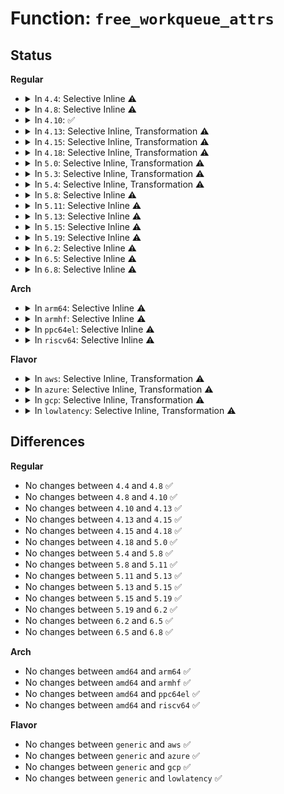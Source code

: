 # Function: <code>free_workqueue_attrs</code>

## Status
<b>Regular</b>
<ul>
<li>
<details>
<summary>In <code>4.4</code>: Selective Inline ⚠️</summary>

```c
void free_workqueue_attrs(struct workqueue_attrs *attrs);
```

**Collision:** Unique Global

**Inline:** Selective

**Transformation:** False

**Instances:**

```
In kernel/workqueue.c (ffffffff81097370)
Location: kernel/workqueue.c:2996
Inline: True
Inline callers:
  - kernel/workqueue.c:rcu_free_wq
  - kernel/workqueue.c:rcu_free_pool
  - kernel/workqueue.c:apply_wqattrs_cleanup
  - kernel/workqueue.c:apply_wqattrs_prepare
  - kernel/workqueue.c:apply_wqattrs_prepare
  - kernel/workqueue.c:apply_wqattrs_prepare
  - kernel/workqueue.c:wq_numa_store
  - kernel/workqueue.c:wq_cpumask_store
  - kernel/workqueue.c:wq_nice_store
  - kernel/workqueue.c:__alloc_workqueue_key
```
**Symbols:**

```
ffffffff8109b510-ffffffff8109b526: free_workqueue_attrs (STB_GLOBAL)
```
</details>
</li>
<li>
<details>
<summary>In <code>4.8</code>: Selective Inline ⚠️</summary>

```c
void free_workqueue_attrs(struct workqueue_attrs *attrs);
```

**Collision:** Unique Global

**Inline:** Selective

**Transformation:** False

**Instances:**

```
In kernel/workqueue.c (ffffffff8109f74d)
Location: kernel/workqueue.c:3096
Inline: True
Inline callers:
  - kernel/workqueue.c:wq_numa_store
  - kernel/workqueue.c:wq_cpumask_store
  - kernel/workqueue.c:wq_nice_store
  - kernel/workqueue.c:__alloc_workqueue_key
  - kernel/workqueue.c:apply_wqattrs_prepare
  - kernel/workqueue.c:apply_wqattrs_prepare
  - kernel/workqueue.c:apply_wqattrs_prepare
  - kernel/workqueue.c:apply_wqattrs_cleanup
  - kernel/workqueue.c:rcu_free_pool
  - kernel/workqueue.c:rcu_free_wq
```
**Symbols:**

```
ffffffff8109eb00-ffffffff8109eb16: free_workqueue_attrs (STB_GLOBAL)
```
</details>
</li>
<li>
<details>
<summary>In <code>4.10</code>: ✅</summary>

```c
void free_workqueue_attrs(struct workqueue_attrs *attrs);
```

**Collision:** Unique Global

**Inline:** No

**Transformation:** False

**Instances:**

```
In kernel/workqueue.c (ffffffff810a3860)
Location: kernel/workqueue.c:3122
Inline: False
Direct callers:
  - kernel/workqueue.c:wq_numa_store
  - kernel/workqueue.c:wq_numa_store
  - kernel/workqueue.c:wq_cpumask_store
  - kernel/workqueue.c:wq_cpumask_store
  - kernel/workqueue.c:wq_nice_store
  - kernel/workqueue.c:wq_nice_store
  - kernel/workqueue.c:__alloc_workqueue_key
  - kernel/workqueue.c:apply_wqattrs_prepare
  - kernel/workqueue.c:apply_wqattrs_prepare
  - kernel/workqueue.c:apply_wqattrs_prepare
  - kernel/workqueue.c:apply_wqattrs_cleanup
  - kernel/workqueue.c:rcu_free_pool
  - kernel/workqueue.c:rcu_free_wq
  - kernel/workqueue.c:alloc_workqueue_attrs
```
**Symbols:**

```
ffffffff810a3860-ffffffff810a3887: free_workqueue_attrs (STB_GLOBAL)
```
</details>
</li>
<li>
<details>
<summary>In <code>4.13</code>: Selective Inline, Transformation ⚠️</summary>

```c
void free_workqueue_attrs(struct workqueue_attrs *attrs);
```

**Collision:** Unique Global

**Inline:** Selective

**Transformation:** True

**Instances:**

```
In kernel/workqueue.c (ffffffff810a1767)
Location: kernel/workqueue.c:3121
Inline: True
Inline callers:
  - kernel/workqueue.c:wq_numa_store
  - kernel/workqueue.c:wq_cpumask_store
  - kernel/workqueue.c:wq_nice_store
  - kernel/workqueue.c:__alloc_workqueue_key
  - kernel/workqueue.c:apply_wqattrs_prepare
  - kernel/workqueue.c:apply_wqattrs_prepare
  - kernel/workqueue.c:apply_wqattrs_prepare
  - kernel/workqueue.c:rcu_free_pool
  - kernel/workqueue.c:rcu_free_wq
  - kernel/workqueue.c:alloc_workqueue_attrs
Direct callers:
  - kernel/workqueue.c:wq_numa_store
  - kernel/workqueue.c:wq_numa_store
  - kernel/workqueue.c:wq_cpumask_store
  - kernel/workqueue.c:wq_cpumask_store
  - kernel/workqueue.c:wq_nice_store
  - kernel/workqueue.c:wq_nice_store
  - kernel/workqueue.c:__alloc_workqueue_key
  - kernel/workqueue.c:apply_wqattrs_prepare
  - kernel/workqueue.c:apply_wqattrs_prepare
  - kernel/workqueue.c:apply_wqattrs_prepare
  - kernel/workqueue.c:apply_wqattrs_prepare
  - kernel/workqueue.c:rcu_free_pool
  - kernel/workqueue.c:rcu_free_wq
  - kernel/workqueue.c:alloc_workqueue_attrs
```
**Symbols:**

```
ffffffff8109dd10-ffffffff8109dd31: free_workqueue_attrs.part.31 (STB_LOCAL)
ffffffff810a0b10-ffffffff810a0b27: free_workqueue_attrs (STB_GLOBAL)
```
</details>
</li>
<li>
<details>
<summary>In <code>4.15</code>: Selective Inline, Transformation ⚠️</summary>

```c
void free_workqueue_attrs(struct workqueue_attrs *attrs);
```

**Collision:** Unique Global

**Inline:** Selective

**Transformation:** True

**Instances:**

```
In kernel/workqueue.c (ffffffff810a7fc7)
Location: kernel/workqueue.c:3135
Inline: True
Inline callers:
  - kernel/workqueue.c:wq_numa_store
  - kernel/workqueue.c:wq_cpumask_store
  - kernel/workqueue.c:wq_nice_store
  - kernel/workqueue.c:__alloc_workqueue_key
  - kernel/workqueue.c:apply_wqattrs_prepare
  - kernel/workqueue.c:apply_wqattrs_prepare
  - kernel/workqueue.c:apply_wqattrs_prepare
  - kernel/workqueue.c:rcu_free_pool
  - kernel/workqueue.c:rcu_free_wq
  - kernel/workqueue.c:alloc_workqueue_attrs
Direct callers:
  - kernel/workqueue.c:wq_numa_store
  - kernel/workqueue.c:wq_numa_store
  - kernel/workqueue.c:wq_cpumask_store
  - kernel/workqueue.c:wq_cpumask_store
  - kernel/workqueue.c:wq_nice_store
  - kernel/workqueue.c:wq_nice_store
  - kernel/workqueue.c:__alloc_workqueue_key
  - kernel/workqueue.c:apply_wqattrs_prepare
  - kernel/workqueue.c:apply_wqattrs_prepare
  - kernel/workqueue.c:apply_wqattrs_prepare
  - kernel/workqueue.c:apply_wqattrs_prepare
  - kernel/workqueue.c:rcu_free_pool
  - kernel/workqueue.c:rcu_free_wq
  - kernel/workqueue.c:alloc_workqueue_attrs
```
**Symbols:**

```
ffffffff810a4430-ffffffff810a4451: free_workqueue_attrs.part.32 (STB_LOCAL)
ffffffff810a7390-ffffffff810a73a7: free_workqueue_attrs (STB_GLOBAL)
```
</details>
</li>
<li>
<details>
<summary>In <code>4.18</code>: Selective Inline, Transformation ⚠️</summary>

```c
void free_workqueue_attrs(struct workqueue_attrs *attrs);
```

**Collision:** Unique Global

**Inline:** Selective

**Transformation:** True

**Instances:**

```
In kernel/workqueue.c (ffffffff810aeb77)
Location: kernel/workqueue.c:3209
Inline: True
Inline callers:
  - kernel/workqueue.c:wq_numa_store
  - kernel/workqueue.c:wq_cpumask_store
  - kernel/workqueue.c:wq_nice_store
  - kernel/workqueue.c:__alloc_workqueue_key
  - kernel/workqueue.c:apply_wqattrs_prepare
  - kernel/workqueue.c:apply_wqattrs_prepare
  - kernel/workqueue.c:apply_wqattrs_prepare
  - kernel/workqueue.c:rcu_free_pool
  - kernel/workqueue.c:rcu_free_wq
  - kernel/workqueue.c:alloc_workqueue_attrs
Direct callers:
  - kernel/workqueue.c:wq_numa_store
  - kernel/workqueue.c:wq_numa_store
  - kernel/workqueue.c:wq_cpumask_store
  - kernel/workqueue.c:wq_cpumask_store
  - kernel/workqueue.c:wq_nice_store
  - kernel/workqueue.c:wq_nice_store
  - kernel/workqueue.c:__alloc_workqueue_key
  - kernel/workqueue.c:apply_wqattrs_prepare
  - kernel/workqueue.c:apply_wqattrs_prepare
  - kernel/workqueue.c:apply_wqattrs_prepare
  - kernel/workqueue.c:rcu_free_pool
  - kernel/workqueue.c:rcu_free_wq
  - kernel/workqueue.c:alloc_workqueue_attrs
```
**Symbols:**

```
ffffffff810aa990-ffffffff810aa9b1: free_workqueue_attrs.part.36 (STB_LOCAL)
ffffffff810adf30-ffffffff810adf46: free_workqueue_attrs (STB_GLOBAL)
```
</details>
</li>
<li>
<details>
<summary>In <code>5.0</code>: Selective Inline, Transformation ⚠️</summary>

```c
void free_workqueue_attrs(struct workqueue_attrs *attrs);
```

**Collision:** Unique Global

**Inline:** Selective

**Transformation:** True

**Instances:**

```
In kernel/workqueue.c (ffffffff810b7cd7)
Location: kernel/workqueue.c:3232
Inline: True
Inline callers:
  - kernel/workqueue.c:wq_numa_store
  - kernel/workqueue.c:wq_cpumask_store
  - kernel/workqueue.c:wq_nice_store
  - kernel/workqueue.c:__alloc_workqueue_key
  - kernel/workqueue.c:apply_wqattrs_prepare
  - kernel/workqueue.c:apply_wqattrs_prepare
  - kernel/workqueue.c:apply_wqattrs_prepare
  - kernel/workqueue.c:rcu_free_pool
  - kernel/workqueue.c:rcu_free_wq
  - kernel/workqueue.c:alloc_workqueue_attrs
Direct callers:
  - kernel/workqueue.c:wq_numa_store
  - kernel/workqueue.c:wq_numa_store
  - kernel/workqueue.c:wq_cpumask_store
  - kernel/workqueue.c:wq_cpumask_store
  - kernel/workqueue.c:wq_nice_store
  - kernel/workqueue.c:wq_nice_store
  - kernel/workqueue.c:__alloc_workqueue_key
  - kernel/workqueue.c:apply_wqattrs_prepare
  - kernel/workqueue.c:apply_wqattrs_prepare
  - kernel/workqueue.c:apply_wqattrs_prepare
  - kernel/workqueue.c:rcu_free_pool
  - kernel/workqueue.c:rcu_free_wq
  - kernel/workqueue.c:alloc_workqueue_attrs
```
**Symbols:**

```
ffffffff810b3b10-ffffffff810b3b31: free_workqueue_attrs.part.37 (STB_LOCAL)
ffffffff810b7040-ffffffff810b7056: free_workqueue_attrs (STB_GLOBAL)
```
</details>
</li>
<li>
<details>
<summary>In <code>5.3</code>: Selective Inline, Transformation ⚠️</summary>

**Collision:** Unique Static

**Inline:** Selective

**Transformation:** True

**Instances:**

```
In kernel/workqueue.c (ffffffff810bd767)
Location: kernel/workqueue.c:3332
Inline: True
Inline callers:
  - kernel/workqueue.c:wq_numa_store
  - kernel/workqueue.c:wq_cpumask_store
  - kernel/workqueue.c:wq_nice_store
  - kernel/workqueue.c:alloc_workqueue
  - kernel/workqueue.c:apply_wqattrs_prepare
  - kernel/workqueue.c:apply_wqattrs_prepare
  - kernel/workqueue.c:apply_wqattrs_prepare
  - kernel/workqueue.c:rcu_free_pool
  - kernel/workqueue.c:rcu_free_wq
  - kernel/workqueue.c:alloc_workqueue_attrs
Direct callers:
  - kernel/workqueue.c:wq_numa_store
  - kernel/workqueue.c:wq_numa_store
  - kernel/workqueue.c:wq_cpumask_store
  - kernel/workqueue.c:wq_cpumask_store
  - kernel/workqueue.c:wq_nice_store
  - kernel/workqueue.c:wq_nice_store
  - kernel/workqueue.c:alloc_workqueue
  - kernel/workqueue.c:apply_wqattrs_prepare
  - kernel/workqueue.c:apply_wqattrs_prepare
  - kernel/workqueue.c:apply_wqattrs_prepare
  - kernel/workqueue.c:rcu_free_pool
  - kernel/workqueue.c:rcu_free_wq
  - kernel/workqueue.c:alloc_workqueue_attrs
```
**Symbols:**

```
ffffffff810b9760-ffffffff810b9783: free_workqueue_attrs.part.0 (STB_LOCAL)
```
</details>
</li>
<li>
<details>
<summary>In <code>5.4</code>: Selective Inline, Transformation ⚠️</summary>

```c
void free_workqueue_attrs(struct workqueue_attrs *attrs);
```

**Collision:** Unique Global

**Inline:** Selective

**Transformation:** True

**Instances:**

```
In kernel/workqueue.c (ffffffff810c3d47)
Location: kernel/workqueue.c:3341
Inline: True
Inline callers:
  - kernel/workqueue.c:wq_numa_store
  - kernel/workqueue.c:wq_cpumask_store
  - kernel/workqueue.c:wq_nice_store
  - kernel/workqueue.c:alloc_workqueue
  - kernel/workqueue.c:apply_wqattrs_prepare
  - kernel/workqueue.c:apply_wqattrs_prepare
  - kernel/workqueue.c:apply_wqattrs_prepare
  - kernel/workqueue.c:rcu_free_pool
  - kernel/workqueue.c:rcu_free_wq
  - kernel/workqueue.c:alloc_workqueue_attrs
Direct callers:
  - kernel/workqueue.c:wq_numa_store
  - kernel/workqueue.c:wq_numa_store
  - kernel/workqueue.c:wq_cpumask_store
  - kernel/workqueue.c:wq_cpumask_store
  - kernel/workqueue.c:wq_nice_store
  - kernel/workqueue.c:wq_nice_store
  - kernel/workqueue.c:alloc_workqueue
  - kernel/workqueue.c:apply_wqattrs_prepare
  - kernel/workqueue.c:apply_wqattrs_prepare
  - kernel/workqueue.c:apply_wqattrs_prepare
  - kernel/workqueue.c:rcu_free_pool
  - kernel/workqueue.c:rcu_free_wq
  - kernel/workqueue.c:alloc_workqueue_attrs
```
**Symbols:**

```
ffffffff810bfc90-ffffffff810bfcb3: free_workqueue_attrs.part.0 (STB_LOCAL)
ffffffff810c3150-ffffffff810c3166: free_workqueue_attrs (STB_GLOBAL)
```
</details>
</li>
<li>
<details>
<summary>In <code>5.8</code>: Selective Inline ⚠️</summary>

```c
void free_workqueue_attrs(struct workqueue_attrs *attrs);
```

**Collision:** Unique Global

**Inline:** Selective

**Transformation:** False

**Instances:**

```
In kernel/workqueue.c (ffffffff810cba62)
Location: kernel/workqueue.c:3338
Inline: True
Inline callers:
  - kernel/workqueue.c:wq_numa_store
  - kernel/workqueue.c:wq_numa_store
  - kernel/workqueue.c:wq_cpumask_store
  - kernel/workqueue.c:wq_cpumask_store
  - kernel/workqueue.c:wq_nice_store
  - kernel/workqueue.c:wq_nice_store
  - kernel/workqueue.c:alloc_workqueue
  - kernel/workqueue.c:alloc_workqueue
  - kernel/workqueue.c:apply_wqattrs_prepare
  - kernel/workqueue.c:apply_wqattrs_prepare
  - kernel/workqueue.c:apply_wqattrs_prepare
  - kernel/workqueue.c:apply_wqattrs_prepare
  - kernel/workqueue.c:apply_wqattrs_prepare
  - kernel/workqueue.c:apply_wqattrs_prepare
  - kernel/workqueue.c:rcu_free_pool
  - kernel/workqueue.c:rcu_free_pool
  - kernel/workqueue.c:rcu_free_wq
  - kernel/workqueue.c:rcu_free_wq
  - kernel/workqueue.c:alloc_workqueue_attrs
  - kernel/workqueue.c:alloc_workqueue_attrs
Direct callers:
  - kernel/padata.c:__padata_set_cpumasks
```
**Symbols:**

```
ffffffff810cabc0-ffffffff810cabeb: free_workqueue_attrs (STB_GLOBAL)
```
</details>
</li>
<li>
<details>
<summary>In <code>5.11</code>: Selective Inline ⚠️</summary>

```c
void free_workqueue_attrs(struct workqueue_attrs *attrs);
```

**Collision:** Unique Global

**Inline:** Selective

**Transformation:** False

**Instances:**

```
In kernel/workqueue.c (ffffffff810c6cc2)
Location: kernel/workqueue.c:3344
Inline: True
Inline callers:
  - kernel/workqueue.c:wq_numa_store
  - kernel/workqueue.c:wq_numa_store
  - kernel/workqueue.c:wq_cpumask_store
  - kernel/workqueue.c:wq_cpumask_store
  - kernel/workqueue.c:wq_nice_store
  - kernel/workqueue.c:wq_nice_store
  - kernel/workqueue.c:alloc_workqueue
  - kernel/workqueue.c:alloc_workqueue
  - kernel/workqueue.c:apply_wqattrs_prepare
  - kernel/workqueue.c:apply_wqattrs_prepare
  - kernel/workqueue.c:apply_wqattrs_prepare
  - kernel/workqueue.c:apply_wqattrs_prepare
  - kernel/workqueue.c:apply_wqattrs_prepare
  - kernel/workqueue.c:apply_wqattrs_prepare
  - kernel/workqueue.c:rcu_free_pool
  - kernel/workqueue.c:rcu_free_pool
  - kernel/workqueue.c:rcu_free_wq
  - kernel/workqueue.c:rcu_free_wq
  - kernel/workqueue.c:alloc_workqueue_attrs
  - kernel/workqueue.c:alloc_workqueue_attrs
Direct callers:
  - kernel/padata.c:padata_alloc
  - kernel/padata.c:__padata_set_cpumasks
```
**Symbols:**

```
ffffffff810c5cf0-ffffffff810c5d1b: free_workqueue_attrs (STB_GLOBAL)
```
</details>
</li>
<li>
<details>
<summary>In <code>5.13</code>: Selective Inline ⚠️</summary>

```c
void free_workqueue_attrs(struct workqueue_attrs *attrs);
```

**Collision:** Unique Global

**Inline:** Selective

**Transformation:** False

**Instances:**

```
In kernel/workqueue.c (ffffffff810c8467)
Location: kernel/workqueue.c:3345
Inline: True
Inline callers:
  - kernel/workqueue.c:wq_numa_store
  - kernel/workqueue.c:wq_numa_store
  - kernel/workqueue.c:wq_cpumask_store
  - kernel/workqueue.c:wq_cpumask_store
  - kernel/workqueue.c:wq_nice_store
  - kernel/workqueue.c:wq_nice_store
  - kernel/workqueue.c:alloc_workqueue
  - kernel/workqueue.c:alloc_workqueue
  - kernel/workqueue.c:apply_wqattrs_prepare
  - kernel/workqueue.c:apply_wqattrs_prepare
  - kernel/workqueue.c:apply_wqattrs_prepare
  - kernel/workqueue.c:apply_wqattrs_prepare
  - kernel/workqueue.c:apply_wqattrs_prepare
  - kernel/workqueue.c:apply_wqattrs_prepare
  - kernel/workqueue.c:rcu_free_pool
  - kernel/workqueue.c:rcu_free_pool
  - kernel/workqueue.c:rcu_free_wq
  - kernel/workqueue.c:rcu_free_wq
  - kernel/workqueue.c:alloc_workqueue_attrs
  - kernel/workqueue.c:alloc_workqueue_attrs
Direct callers:
  - kernel/padata.c:padata_setup_cpumasks
```
**Symbols:**

```
ffffffff810c7630-ffffffff810c765b: free_workqueue_attrs (STB_GLOBAL)
```
</details>
</li>
<li>
<details>
<summary>In <code>5.15</code>: Selective Inline ⚠️</summary>

```c
void free_workqueue_attrs(struct workqueue_attrs *attrs);
```

**Collision:** Unique Global

**Inline:** Selective

**Transformation:** False

**Instances:**

```
In kernel/workqueue.c (ffffffff810db007)
Location: kernel/workqueue.c:3384
Inline: True
Inline callers:
  - kernel/workqueue.c:wq_numa_store
  - kernel/workqueue.c:wq_numa_store
  - kernel/workqueue.c:wq_cpumask_store
  - kernel/workqueue.c:wq_cpumask_store
  - kernel/workqueue.c:wq_nice_store
  - kernel/workqueue.c:wq_nice_store
  - kernel/workqueue.c:alloc_workqueue
  - kernel/workqueue.c:alloc_workqueue
  - kernel/workqueue.c:apply_wqattrs_prepare
  - kernel/workqueue.c:apply_wqattrs_prepare
  - kernel/workqueue.c:apply_wqattrs_prepare
  - kernel/workqueue.c:apply_wqattrs_prepare
  - kernel/workqueue.c:apply_wqattrs_prepare
  - kernel/workqueue.c:apply_wqattrs_prepare
  - kernel/workqueue.c:rcu_free_pool
  - kernel/workqueue.c:rcu_free_pool
  - kernel/workqueue.c:rcu_free_wq
  - kernel/workqueue.c:rcu_free_wq
  - kernel/workqueue.c:alloc_workqueue_attrs
  - kernel/workqueue.c:alloc_workqueue_attrs
Direct callers:
  - kernel/padata.c:padata_setup_cpumasks
```
**Symbols:**

```
ffffffff810da390-ffffffff810da3bb: free_workqueue_attrs (STB_GLOBAL)
```
</details>
</li>
<li>
<details>
<summary>In <code>5.19</code>: Selective Inline ⚠️</summary>

```c
void free_workqueue_attrs(struct workqueue_attrs *attrs);
```

**Collision:** Unique Global

**Inline:** Selective

**Transformation:** False

**Instances:**

```
In kernel/workqueue.c (ffffffff810f47fa)
Location: kernel/workqueue.c:3367
Inline: True
Inline callers:
  - kernel/workqueue.c:wq_numa_store
  - kernel/workqueue.c:wq_numa_store
  - kernel/workqueue.c:wq_cpumask_store
  - kernel/workqueue.c:wq_cpumask_store
  - kernel/workqueue.c:wq_nice_store
  - kernel/workqueue.c:wq_nice_store
  - kernel/workqueue.c:alloc_workqueue
  - kernel/workqueue.c:alloc_workqueue
  - kernel/workqueue.c:apply_wqattrs_prepare
  - kernel/workqueue.c:apply_wqattrs_prepare
  - kernel/workqueue.c:apply_wqattrs_prepare
  - kernel/workqueue.c:apply_wqattrs_prepare
  - kernel/workqueue.c:apply_wqattrs_prepare
  - kernel/workqueue.c:apply_wqattrs_prepare
  - kernel/workqueue.c:rcu_free_pool
  - kernel/workqueue.c:rcu_free_pool
  - kernel/workqueue.c:rcu_free_wq
  - kernel/workqueue.c:rcu_free_wq
  - kernel/workqueue.c:alloc_workqueue_attrs
  - kernel/workqueue.c:alloc_workqueue_attrs
Direct callers:
  - kernel/padata.c:padata_alloc
  - kernel/padata.c:padata_set_cpumask
```
**Symbols:**

```
ffffffff810f3aa0-ffffffff810f3ad6: free_workqueue_attrs (STB_GLOBAL)
```
</details>
</li>
<li>
<details>
<summary>In <code>6.2</code>: Selective Inline ⚠️</summary>

```c
void free_workqueue_attrs(struct workqueue_attrs *attrs);
```

**Collision:** Unique Global

**Inline:** Selective

**Transformation:** False

**Instances:**

```
In kernel/workqueue.c (ffffffff81116b67)
Location: kernel/workqueue.c:3374
Inline: True
Inline callers:
  - kernel/workqueue.c:wq_numa_store
  - kernel/workqueue.c:wq_numa_store
  - kernel/workqueue.c:wq_cpumask_store
  - kernel/workqueue.c:wq_cpumask_store
  - kernel/workqueue.c:wq_nice_store
  - kernel/workqueue.c:wq_nice_store
  - kernel/workqueue.c:alloc_workqueue
  - kernel/workqueue.c:alloc_workqueue
  - kernel/workqueue.c:apply_wqattrs_prepare
  - kernel/workqueue.c:apply_wqattrs_prepare
  - kernel/workqueue.c:apply_wqattrs_prepare
  - kernel/workqueue.c:apply_wqattrs_prepare
  - kernel/workqueue.c:apply_wqattrs_prepare
  - kernel/workqueue.c:apply_wqattrs_prepare
  - kernel/workqueue.c:rcu_free_pool
  - kernel/workqueue.c:rcu_free_pool
  - kernel/workqueue.c:rcu_free_wq
  - kernel/workqueue.c:rcu_free_wq
  - kernel/workqueue.c:alloc_workqueue_attrs
  - kernel/workqueue.c:alloc_workqueue_attrs
Direct callers:
  - kernel/padata.c:padata_alloc
  - kernel/padata.c:padata_set_cpumask
```
**Symbols:**

```
ffffffff81115c60-ffffffff81115c96: free_workqueue_attrs (STB_GLOBAL)
```
</details>
</li>
<li>
<details>
<summary>In <code>6.5</code>: Selective Inline ⚠️</summary>

```c
void free_workqueue_attrs(struct workqueue_attrs *attrs);
```

**Collision:** Unique Global

**Inline:** Selective

**Transformation:** False

**Instances:**

```
In kernel/workqueue.c (ffffffff81123a8d)
Location: kernel/workqueue.c:3690
Inline: True
Inline callers:
  - kernel/workqueue.c:wq_numa_store
  - kernel/workqueue.c:wq_numa_store
  - kernel/workqueue.c:wq_cpumask_store
  - kernel/workqueue.c:wq_cpumask_store
  - kernel/workqueue.c:wq_nice_store
  - kernel/workqueue.c:wq_nice_store
  - kernel/workqueue.c:alloc_workqueue
  - kernel/workqueue.c:alloc_workqueue
  - kernel/workqueue.c:apply_wqattrs_prepare
  - kernel/workqueue.c:apply_wqattrs_prepare
  - kernel/workqueue.c:apply_wqattrs_prepare
  - kernel/workqueue.c:apply_wqattrs_prepare
  - kernel/workqueue.c:apply_wqattrs_prepare
  - kernel/workqueue.c:apply_wqattrs_prepare
  - kernel/workqueue.c:rcu_free_pool
  - kernel/workqueue.c:rcu_free_pool
  - kernel/workqueue.c:rcu_free_wq
  - kernel/workqueue.c:rcu_free_wq
  - kernel/workqueue.c:alloc_workqueue_attrs
  - kernel/workqueue.c:alloc_workqueue_attrs
Direct callers:
  - kernel/padata.c:padata_alloc
  - kernel/padata.c:padata_set_cpumask
```
**Symbols:**

```
ffffffff811229c0-ffffffff811229f6: free_workqueue_attrs (STB_GLOBAL)
```
</details>
</li>
<li>
<details>
<summary>In <code>6.8</code>: Selective Inline ⚠️</summary>

```c
void free_workqueue_attrs(struct workqueue_attrs *attrs);
```

**Collision:** Unique Global

**Inline:** Selective

**Transformation:** False

**Instances:**

```
In kernel/workqueue.c (ffffffff8112e1a7)
Location: kernel/workqueue.c:3711
Inline: True
Inline callers:
  - kernel/workqueue.c:wq_affinity_strict_store
  - kernel/workqueue.c:wq_affinity_strict_store
  - kernel/workqueue.c:wq_affn_scope_store
  - kernel/workqueue.c:wq_affn_scope_store
  - kernel/workqueue.c:wq_cpumask_store
  - kernel/workqueue.c:wq_cpumask_store
  - kernel/workqueue.c:wq_nice_store
  - kernel/workqueue.c:wq_nice_store
  - kernel/workqueue.c:alloc_workqueue
  - kernel/workqueue.c:alloc_workqueue
  - kernel/workqueue.c:apply_wqattrs_prepare
  - kernel/workqueue.c:apply_wqattrs_prepare
  - kernel/workqueue.c:rcu_free_pool
  - kernel/workqueue.c:rcu_free_pool
  - kernel/workqueue.c:rcu_free_wq
  - kernel/workqueue.c:rcu_free_wq
  - kernel/workqueue.c:alloc_workqueue_attrs
  - kernel/workqueue.c:alloc_workqueue_attrs
Direct callers:
  - kernel/padata.c:padata_alloc
  - kernel/padata.c:padata_set_cpumask
```
**Symbols:**

```
ffffffff8112c990-ffffffff8112c9cf: free_workqueue_attrs (STB_GLOBAL)
```
</details>
</li>
</ul>
<b>Arch</b>
<ul>
<li>
<details>
<summary>In <code>arm64</code>: Selective Inline ⚠️</summary>

```c
void free_workqueue_attrs(struct workqueue_attrs *attrs);
```

**Collision:** Unique Global

**Inline:** Selective

**Transformation:** False

**Instances:**

```
In kernel/workqueue.c (ffff800010121af4)
Location: kernel/workqueue.c:3341
Inline: True
Inline callers:
  - kernel/workqueue.c:wq_numa_store
  - kernel/workqueue.c:wq_cpumask_store
  - kernel/workqueue.c:wq_nice_store
  - kernel/workqueue.c:alloc_workqueue
  - kernel/workqueue.c:apply_wqattrs_prepare
  - kernel/workqueue.c:apply_wqattrs_prepare
  - kernel/workqueue.c:apply_wqattrs_prepare
  - kernel/workqueue.c:rcu_free_pool
  - kernel/workqueue.c:rcu_free_wq
Direct callers:
  - kernel/padata.c:padata_setup_cpumasks
```
**Symbols:**

```
ffff800010120f08-ffff800010120f38: free_workqueue_attrs (STB_GLOBAL)
```
</details>
</li>
<li>
<details>
<summary>In <code>armhf</code>: Selective Inline ⚠️</summary>

```c
void free_workqueue_attrs(struct workqueue_attrs *attrs);
```

**Collision:** Unique Global

**Inline:** Selective

**Transformation:** False

**Instances:**

```
In kernel/workqueue.c (c0375548)
Location: kernel/workqueue.c:3341
Inline: True
Inline callers:
  - kernel/workqueue.c:wq_numa_store
  - kernel/workqueue.c:wq_cpumask_store
  - kernel/workqueue.c:wq_nice_store
  - kernel/workqueue.c:alloc_workqueue
  - kernel/workqueue.c:apply_wqattrs_prepare
  - kernel/workqueue.c:apply_wqattrs_prepare
  - kernel/workqueue.c:apply_wqattrs_prepare
  - kernel/workqueue.c:apply_wqattrs_cleanup
  - kernel/workqueue.c:rcu_free_pool
  - kernel/workqueue.c:rcu_free_wq
Direct callers:
  - kernel/padata.c:padata_setup_cpumasks
```
**Symbols:**

```
c0374e60-c0374e84: free_workqueue_attrs (STB_GLOBAL)
```
</details>
</li>
<li>
<details>
<summary>In <code>ppc64el</code>: Selective Inline ⚠️</summary>

```c
void free_workqueue_attrs(struct workqueue_attrs *attrs);
```

**Collision:** Unique Global

**Inline:** Selective

**Transformation:** False

**Instances:**

```
In kernel/workqueue.c (c00000000016b318)
Location: kernel/workqueue.c:3341
Inline: True
Inline callers:
  - kernel/workqueue.c:wq_numa_store
  - kernel/workqueue.c:wq_cpumask_store
  - kernel/workqueue.c:wq_nice_store
  - kernel/workqueue.c:alloc_workqueue
  - kernel/workqueue.c:apply_wqattrs_prepare
  - kernel/workqueue.c:apply_wqattrs_prepare
  - kernel/workqueue.c:apply_wqattrs_prepare
  - kernel/workqueue.c:rcu_free_pool
  - kernel/workqueue.c:rcu_free_wq
Direct callers:
  - kernel/padata.c:padata_setup_cpumasks
```
**Symbols:**

```
c00000000016a3e0-c00000000016a41c: free_workqueue_attrs (STB_GLOBAL)
```
</details>
</li>
<li>
<details>
<summary>In <code>riscv64</code>: Selective Inline ⚠️</summary>

```c
void free_workqueue_attrs(struct workqueue_attrs *attrs);
```

**Collision:** Unique Global

**Inline:** Selective

**Transformation:** False

**Instances:**

```
In kernel/workqueue.c (ffffffe0000da750)
Location: kernel/workqueue.c:3341
Inline: True
Inline callers:
  - kernel/workqueue.c:wq_numa_store
  - kernel/workqueue.c:wq_cpumask_store
  - kernel/workqueue.c:wq_nice_store
  - kernel/workqueue.c:alloc_workqueue
  - kernel/workqueue.c:apply_wqattrs_prepare
  - kernel/workqueue.c:apply_wqattrs_prepare
  - kernel/workqueue.c:apply_wqattrs_prepare
  - kernel/workqueue.c:apply_wqattrs_cleanup
  - kernel/workqueue.c:rcu_free_pool
  - kernel/workqueue.c:rcu_free_wq
Direct callers:
  - kernel/padata.c:padata_setup_cpumasks
```
**Symbols:**

```
ffffffe0000d9e88-ffffffe0000d9eb4: free_workqueue_attrs (STB_GLOBAL)
```
</details>
</li>
</ul>
<b>Flavor</b>
<ul>
<li>
<details>
<summary>In <code>aws</code>: Selective Inline, Transformation ⚠️</summary>

```c
void free_workqueue_attrs(struct workqueue_attrs *attrs);
```

**Collision:** Unique Global

**Inline:** Selective

**Transformation:** True

**Instances:**

```
In kernel/workqueue.c (ffffffff810be0b7)
Location: kernel/workqueue.c:3341
Inline: True
Inline callers:
  - kernel/workqueue.c:wq_numa_store
  - kernel/workqueue.c:wq_cpumask_store
  - kernel/workqueue.c:wq_nice_store
  - kernel/workqueue.c:alloc_workqueue
  - kernel/workqueue.c:apply_wqattrs_prepare
  - kernel/workqueue.c:apply_wqattrs_prepare
  - kernel/workqueue.c:apply_wqattrs_prepare
  - kernel/workqueue.c:rcu_free_pool
  - kernel/workqueue.c:rcu_free_wq
  - kernel/workqueue.c:alloc_workqueue_attrs
Direct callers:
  - kernel/workqueue.c:wq_numa_store
  - kernel/workqueue.c:wq_numa_store
  - kernel/workqueue.c:wq_cpumask_store
  - kernel/workqueue.c:wq_cpumask_store
  - kernel/workqueue.c:wq_nice_store
  - kernel/workqueue.c:wq_nice_store
  - kernel/workqueue.c:alloc_workqueue
  - kernel/workqueue.c:apply_wqattrs_prepare
  - kernel/workqueue.c:apply_wqattrs_prepare
  - kernel/workqueue.c:apply_wqattrs_prepare
  - kernel/workqueue.c:rcu_free_pool
  - kernel/workqueue.c:rcu_free_wq
  - kernel/workqueue.c:alloc_workqueue_attrs
```
**Symbols:**

```
ffffffff810ba000-ffffffff810ba023: free_workqueue_attrs.part.0 (STB_LOCAL)
ffffffff810bd4c0-ffffffff810bd4d6: free_workqueue_attrs (STB_GLOBAL)
```
</details>
</li>
<li>
<details>
<summary>In <code>azure</code>: Selective Inline, Transformation ⚠️</summary>

```c
void free_workqueue_attrs(struct workqueue_attrs *attrs);
```

**Collision:** Unique Global

**Inline:** Selective

**Transformation:** True

**Instances:**

```
In kernel/workqueue.c (ffffffff810ac8e7)
Location: kernel/workqueue.c:3341
Inline: True
Inline callers:
  - kernel/workqueue.c:wq_numa_store
  - kernel/workqueue.c:wq_cpumask_store
  - kernel/workqueue.c:wq_nice_store
  - kernel/workqueue.c:alloc_workqueue
  - kernel/workqueue.c:apply_wqattrs_prepare
  - kernel/workqueue.c:apply_wqattrs_prepare
  - kernel/workqueue.c:apply_wqattrs_prepare
  - kernel/workqueue.c:rcu_free_pool
  - kernel/workqueue.c:rcu_free_wq
  - kernel/workqueue.c:alloc_workqueue_attrs
Direct callers:
  - kernel/workqueue.c:wq_numa_store
  - kernel/workqueue.c:wq_numa_store
  - kernel/workqueue.c:wq_cpumask_store
  - kernel/workqueue.c:wq_cpumask_store
  - kernel/workqueue.c:wq_nice_store
  - kernel/workqueue.c:wq_nice_store
  - kernel/workqueue.c:alloc_workqueue
  - kernel/workqueue.c:apply_wqattrs_prepare
  - kernel/workqueue.c:apply_wqattrs_prepare
  - kernel/workqueue.c:apply_wqattrs_prepare
  - kernel/workqueue.c:rcu_free_pool
  - kernel/workqueue.c:rcu_free_wq
  - kernel/workqueue.c:alloc_workqueue_attrs
```
**Symbols:**

```
ffffffff810a8940-ffffffff810a8963: free_workqueue_attrs.part.0 (STB_LOCAL)
ffffffff810abcf0-ffffffff810abd06: free_workqueue_attrs (STB_GLOBAL)
```
</details>
</li>
<li>
<details>
<summary>In <code>gcp</code>: Selective Inline, Transformation ⚠️</summary>

```c
void free_workqueue_attrs(struct workqueue_attrs *attrs);
```

**Collision:** Unique Global

**Inline:** Selective

**Transformation:** True

**Instances:**

```
In kernel/workqueue.c (ffffffff810bd617)
Location: kernel/workqueue.c:3341
Inline: True
Inline callers:
  - kernel/workqueue.c:wq_numa_store
  - kernel/workqueue.c:wq_cpumask_store
  - kernel/workqueue.c:wq_nice_store
  - kernel/workqueue.c:alloc_workqueue
  - kernel/workqueue.c:apply_wqattrs_prepare
  - kernel/workqueue.c:apply_wqattrs_prepare
  - kernel/workqueue.c:apply_wqattrs_prepare
  - kernel/workqueue.c:rcu_free_pool
  - kernel/workqueue.c:rcu_free_wq
  - kernel/workqueue.c:alloc_workqueue_attrs
Direct callers:
  - kernel/workqueue.c:wq_numa_store
  - kernel/workqueue.c:wq_numa_store
  - kernel/workqueue.c:wq_cpumask_store
  - kernel/workqueue.c:wq_cpumask_store
  - kernel/workqueue.c:wq_nice_store
  - kernel/workqueue.c:wq_nice_store
  - kernel/workqueue.c:alloc_workqueue
  - kernel/workqueue.c:apply_wqattrs_prepare
  - kernel/workqueue.c:apply_wqattrs_prepare
  - kernel/workqueue.c:apply_wqattrs_prepare
  - kernel/workqueue.c:rcu_free_pool
  - kernel/workqueue.c:rcu_free_wq
  - kernel/workqueue.c:alloc_workqueue_attrs
```
**Symbols:**

```
ffffffff810b9560-ffffffff810b9583: free_workqueue_attrs.part.0 (STB_LOCAL)
ffffffff810bca20-ffffffff810bca36: free_workqueue_attrs (STB_GLOBAL)
```
</details>
</li>
<li>
<details>
<summary>In <code>lowlatency</code>: Selective Inline, Transformation ⚠️</summary>

```c
void free_workqueue_attrs(struct workqueue_attrs *attrs);
```

**Collision:** Unique Global

**Inline:** Selective

**Transformation:** True

**Instances:**

```
In kernel/workqueue.c (ffffffff810c5997)
Location: kernel/workqueue.c:3341
Inline: True
Inline callers:
  - kernel/workqueue.c:wq_numa_store
  - kernel/workqueue.c:wq_cpumask_store
  - kernel/workqueue.c:wq_nice_store
  - kernel/workqueue.c:alloc_workqueue
  - kernel/workqueue.c:apply_wqattrs_prepare
  - kernel/workqueue.c:apply_wqattrs_prepare
  - kernel/workqueue.c:apply_wqattrs_prepare
  - kernel/workqueue.c:rcu_free_pool
  - kernel/workqueue.c:rcu_free_wq
  - kernel/workqueue.c:alloc_workqueue_attrs
Direct callers:
  - kernel/workqueue.c:wq_numa_store
  - kernel/workqueue.c:wq_numa_store
  - kernel/workqueue.c:wq_cpumask_store
  - kernel/workqueue.c:wq_cpumask_store
  - kernel/workqueue.c:wq_nice_store
  - kernel/workqueue.c:wq_nice_store
  - kernel/workqueue.c:alloc_workqueue
  - kernel/workqueue.c:apply_wqattrs_prepare
  - kernel/workqueue.c:apply_wqattrs_prepare
  - kernel/workqueue.c:apply_wqattrs_prepare
  - kernel/workqueue.c:rcu_free_pool
  - kernel/workqueue.c:rcu_free_wq
  - kernel/workqueue.c:alloc_workqueue_attrs
```
**Symbols:**

```
ffffffff810c2570-ffffffff810c2593: free_workqueue_attrs.part.0 (STB_LOCAL)
ffffffff810c4da0-ffffffff810c4db6: free_workqueue_attrs (STB_GLOBAL)
```
</details>
</li>
</ul>

## Differences
<b>Regular</b>
<ul>
<li>
No changes between <code>4.4</code> and <code>4.8</code> ✅
</li>
<li>
No changes between <code>4.8</code> and <code>4.10</code> ✅
</li>
<li>
No changes between <code>4.10</code> and <code>4.13</code> ✅
</li>
<li>
No changes between <code>4.13</code> and <code>4.15</code> ✅
</li>
<li>
No changes between <code>4.15</code> and <code>4.18</code> ✅
</li>
<li>
No changes between <code>4.18</code> and <code>5.0</code> ✅
</li>
<li>
No changes between <code>5.4</code> and <code>5.8</code> ✅
</li>
<li>
No changes between <code>5.8</code> and <code>5.11</code> ✅
</li>
<li>
No changes between <code>5.11</code> and <code>5.13</code> ✅
</li>
<li>
No changes between <code>5.13</code> and <code>5.15</code> ✅
</li>
<li>
No changes between <code>5.15</code> and <code>5.19</code> ✅
</li>
<li>
No changes between <code>5.19</code> and <code>6.2</code> ✅
</li>
<li>
No changes between <code>6.2</code> and <code>6.5</code> ✅
</li>
<li>
No changes between <code>6.5</code> and <code>6.8</code> ✅
</li>
</ul>
<b>Arch</b>
<ul>
<li>
No changes between <code>amd64</code> and <code>arm64</code> ✅
</li>
<li>
No changes between <code>amd64</code> and <code>armhf</code> ✅
</li>
<li>
No changes between <code>amd64</code> and <code>ppc64el</code> ✅
</li>
<li>
No changes between <code>amd64</code> and <code>riscv64</code> ✅
</li>
</ul>
<b>Flavor</b>
<ul>
<li>
No changes between <code>generic</code> and <code>aws</code> ✅
</li>
<li>
No changes between <code>generic</code> and <code>azure</code> ✅
</li>
<li>
No changes between <code>generic</code> and <code>gcp</code> ✅
</li>
<li>
No changes between <code>generic</code> and <code>lowlatency</code> ✅
</li>
</ul>
